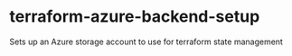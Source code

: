 # terraform-azure-backend-setup
Sets up an Azure storage account to use for terraform state management
